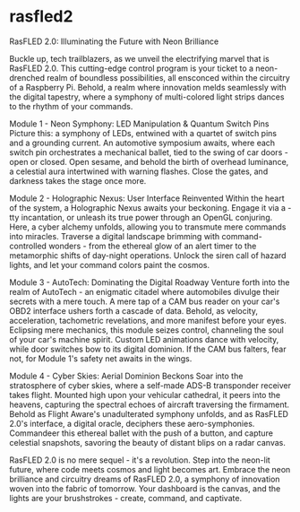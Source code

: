 # rasfled2

RasFLED 2.0: Illuminating the Future with Neon Brilliance

Buckle up, tech trailblazers, as we unveil the electrifying marvel that is RasFLED 2.0. This cutting-edge control program is your ticket to a neon-drenched realm of boundless possibilities, all ensconced within the circuitry of a Raspberry Pi. Behold, a realm where innovation melds seamlessly with the digital tapestry, where a symphony of multi-colored light strips dances to the rhythm of your commands.

Module 1 - Neon Symphony: LED Manipulation & Quantum Switch Pins
Picture this: a symphony of LEDs, entwined with a quartet of switch pins and a grounding current. An automotive symposium awaits, where each switch pin orchestrates a mechanical ballet, tied to the swing of car doors - open or closed. Open sesame, and behold the birth of overhead luminance, a celestial aura intertwined with warning flashes. Close the gates, and darkness takes the stage once more.

Module 2 - Holographic Nexus: User Interface Reinvented
Within the heart of the system, a Holographic Nexus awaits your beckoning. Engage it via a -tty incantation, or unleash its true power through an OpenGL conjuring. Here, a cyber alchemy unfolds, allowing you to transmute mere commands into miracles. Traverse a digital landscape brimming with command-controlled wonders - from the ethereal glow of an alert timer to the metamorphic shifts of day-night operations. Unlock the siren call of hazard lights, and let your command colors paint the cosmos.

Module 3 - AutoTech: Dominating the Digital Roadway
Venture forth into the realm of AutoTech - an enigmatic citadel where automobiles divulge their secrets with a mere touch. A mere tap of a CAM bus reader on your car's OBD2 interface ushers forth a cascade of data. Behold, as velocity, acceleration, tachometric revelations, and more manifest before your eyes. Eclipsing mere mechanics, this module seizes control, channeling the soul of your car's machine spirit. Custom LED animations dance with velocity, while door switches bow to its digital dominion. If the CAM bus falters, fear not, for Module 1's safety net awaits in the wings.

Module 4 - Cyber Skies: Aerial Dominion Beckons
Soar into the stratosphere of cyber skies, where a self-made ADS-B transponder receiver takes flight. Mounted high upon your vehicular cathedral, it peers into the heavens, capturing the spectral echoes of aircraft traversing the firmament. Behold as Flight Aware's unadulterated symphony unfolds, and as RasFLED 2.0's interface, a digital oracle, deciphers these aero-symphonies. Commandeer this ethereal ballet with the push of a button, and capture celestial snapshots, savoring the beauty of distant blips on a radar canvas.

RasFLED 2.0 is no mere sequel - it's a revolution. Step into the neon-lit future, where code meets cosmos and light becomes art. Embrace the neon brilliance and circuitry dreams of RasFLED 2.0, a symphony of innovation woven into the fabric of tomorrow. Your dashboard is the canvas, and the lights are your brushstrokes - create, command, and captivate.